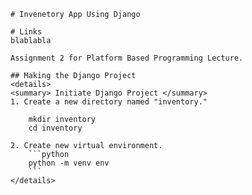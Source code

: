     # Invenetory App Using Django

    # Links
    blablabla

    Assignment 2 for Platform Based Programming Lecture.

    ## Making the Django Project
    <details>
    <summary> Initiate Django Project </summary>
    1. Create a new directory named "inventory." 
        
        mkdir inventory
        cd inventory
        
    2. Create new virtual environment.
        ```python
        python -m venv env
        ```
    </details>
